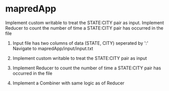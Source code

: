 # mapredApp
Implement custom writable to treat the STATE:CITY pair as input. 
Implement Reducer to count the number of time a STATE:CITY pair has occurred in the file

1. Input file has two columns of data (STATE, CITY) seperated by ':'
   Navigate to mapredApp/input/input.txt

2. Implement custom writable to treat the STATE:CITY pair as input



3. Implement Reducer to count the number of time a STATE:CITY pair has occurred in the file




4. Implement a Combiner with same logic as of Reducer


